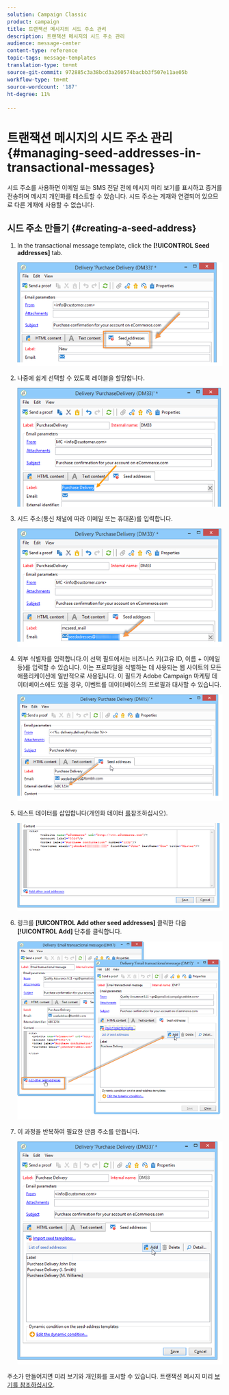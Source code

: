 ```yaml
---
solution: Campaign Classic
product: campaign
title: 트랜잭션 메시지의 시드 주소 관리
description: 트랜잭션 메시지의 시드 주소 관리
audience: message-center
content-type: reference
topic-tags: message-templates
translation-type: tm+mt
source-git-commit: 972885c3a38bcd3a260574bacbb3f507e11ae05b
workflow-type: tm+mt
source-wordcount: '187'
ht-degree: 11%

---
```



# 트랜잭션 메시지의 시드 주소 관리{#managing-seed-addresses-in-transactional-messages}

시드 주소를 사용하면 이메일 또는 SMS 전달 전에 메시지 미리 보기를 표시하고 증거를 전송하며 메시지 개인화를 테스트할 수 있습니다. 시드 주소는 게재와 연결되어 있으므로 다른 게재에 사용할 수 없습니다.

## 시드 주소 만들기 {#creating-a-seed-address}

1. In the transactional message template, click the **[!UICONTROL Seed addresses]** tab.

   ![](assets/messagecenter_create_seedaddr_001.png)

1. 나중에 쉽게 선택할 수 있도록 레이블을 할당합니다.

   ![](assets/messagecenter_create_seedaddr_002.png)

1. 시드 주소(통신 채널에 따라 이메일 또는 휴대폰)를 입력합니다.

   ![](assets/messagecenter_create_seedaddr_003.png)

1. 외부 식별자를 입력합니다.이 선택 필드에서는 비즈니스 키(고유 ID, 이름 + 이메일 등)를 입력할 수 있습니다. 이는 프로파일을 식별하는 데 사용되는 웹 사이트의 모든 애플리케이션에 일반적으로 사용됩니다. 이 필드가 Adobe Campaign 마케팅 데이터베이스에도 있을 경우, 이벤트를 데이터베이스의 프로필과 대사할 수 있습니다.

   ![](assets/messagecenter_create_seedaddr_003bis.png)

1. 테스트 데이터를 삽입합니다(개인화 데이터 [를](../../message-center/using/personalization-data.md)참조하십시오).

   ![](assets/messagecenter_create_custo_001.png)

   <!--## Creating several seed addresses {#creating-several-seed-addresses}-->
1. 링크를 **[!UICONTROL Add other seed addresses]** 클릭한 다음 **[!UICONTROL Add]** 단추를 클릭합니다.

   ![](assets/messagecenter_create_seedaddr_004.png)

   <!--1. Follow the configuration steps for a seed address detailed in the [Creating a seed address](#creating-a-seed-address) section.-->
1. 이 과정을 반복하여 필요한 만큼 주소를 만듭니다.

   ![](assets/messagecenter_create_seedaddr_008.png)

주소가 만들어지면 미리 보기와 개인화를 표시할 수 있습니다. 트랜잭션 메시지 미리 [보기를 참조하십시오](../../message-center/using/transactional-message-preview.md).
